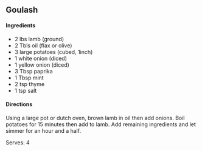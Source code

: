 ## Goulash

#### Ingredients

* 2 lbs lamb (ground)
* 2 Tbls oil (flax or olive)
* 3 large potatoes (cubed, 1inch)
* 1 white onion (diced)
* 1 yellow onion (diced)
* 3 Tbsp paprika
* 1 Tbsp mint
* 2 tsp thyme
* 1 tsp salt

#### Directions

Using a large pot or dutch oven, brown lamb in oil then add onions.
Boil potatoes for 15 minutes then add to lamb.
Add remaining ingredients and let simmer for an hour and a half.

Serves: 4
